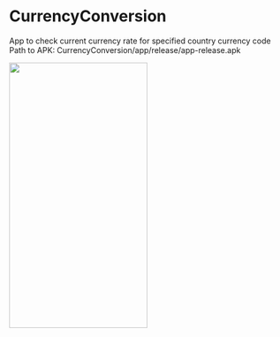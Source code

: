 # CurrencyConversion

App to check current currency rate for specified country currency code
Path to APK: CurrencyConversion/app/release/app-release.apk
    
<a href="url"><img src="https://github.com/sambhaji213/CurrencyConversion/blob/master/Home.png" align="left" height="480" width="250"></a>
